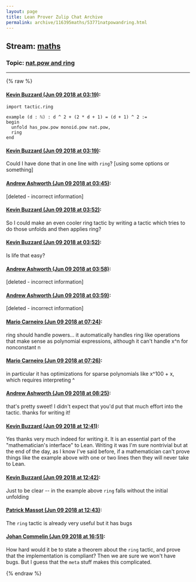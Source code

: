```yaml
---
layout: page
title: Lean Prover Zulip Chat Archive 
permalink: archive/116395maths/53771natpowandring.html
---
```


## Stream: [maths](index.html)
### Topic: [nat.pow and ring](53771natpowandring.html)

---


{% raw %}
#### [ Kevin Buzzard (Jun 09 2018 at 03:19)](https://leanprover.zulipchat.com/#narrow/stream/116395-maths/topic/nat.pow%20and%20ring/near/127802027):
```lean
import tactic.ring 

example (d : ℕ) : d ^ 2 + (2 * d + 1) = (d + 1) ^ 2 := 
begin 
  unfold has_pow.pow monoid.pow nat.pow,
  ring
end
```

#### [ Kevin Buzzard (Jun 09 2018 at 03:19)](https://leanprover.zulipchat.com/#narrow/stream/116395-maths/topic/nat.pow%20and%20ring/near/127802028):
Could I have done that in one line with `ring`? [using some options or something]

#### [ Andrew Ashworth (Jun 09 2018 at 03:45)](https://leanprover.zulipchat.com/#narrow/stream/116395-maths/topic/nat.pow%20and%20ring/near/127802751):
[deleted - incorrect information]

#### [ Kevin Buzzard (Jun 09 2018 at 03:52)](https://leanprover.zulipchat.com/#narrow/stream/116395-maths/topic/nat.pow%20and%20ring/near/127802943):
So I could make an even cooler ring tactic by writing a tactic which tries to do those unfolds and then applies ring?

#### [ Kevin Buzzard (Jun 09 2018 at 03:52)](https://leanprover.zulipchat.com/#narrow/stream/116395-maths/topic/nat.pow%20and%20ring/near/127802946):
Is life that easy?

#### [ Andrew Ashworth (Jun 09 2018 at 03:58)](https://leanprover.zulipchat.com/#narrow/stream/116395-maths/topic/nat.pow%20and%20ring/near/127803089):
[deleted - incorrect information]

#### [ Andrew Ashworth (Jun 09 2018 at 03:59)](https://leanprover.zulipchat.com/#narrow/stream/116395-maths/topic/nat.pow%20and%20ring/near/127803099):
[deleted - incorrect information]

#### [ Mario Carneiro (Jun 09 2018 at 07:24)](https://leanprover.zulipchat.com/#narrow/stream/116395-maths/topic/nat.pow%20and%20ring/near/127808199):
ring should handle powers... it automatically handles ring like operations that make sense as polynomial expressions, although it can't handle x^n for nonconstant n

#### [ Mario Carneiro (Jun 09 2018 at 07:26)](https://leanprover.zulipchat.com/#narrow/stream/116395-maths/topic/nat.pow%20and%20ring/near/127808250):
in particular it has optimizations for sparse polynomials like x^100 + x, which requires interpreting ^

#### [ Andrew Ashworth (Jun 09 2018 at 08:25)](https://leanprover.zulipchat.com/#narrow/stream/116395-maths/topic/nat.pow%20and%20ring/near/127809868):
that's pretty sweet! I didn't expect that you'd put that much effort into the tactic. thanks for writing it!

#### [ Kevin Buzzard (Jun 09 2018 at 12:41)](https://leanprover.zulipchat.com/#narrow/stream/116395-maths/topic/nat.pow%20and%20ring/near/127816599):
Yes thanks very much indeed for writing it. It is an essential part of the "mathematician's interface" to Lean. Writing it was I'm sure nontrivial but at the end of the day, as I know I've said before, if a mathematician can't prove things like the example above with one or two lines then they will never take to Lean.

#### [ Kevin Buzzard (Jun 09 2018 at 12:42)](https://leanprover.zulipchat.com/#narrow/stream/116395-maths/topic/nat.pow%20and%20ring/near/127816655):
Just to be clear -- in the example above `ring` falls without the initial unfolding

#### [ Patrick Massot (Jun 09 2018 at 12:43)](https://leanprover.zulipchat.com/#narrow/stream/116395-maths/topic/nat.pow%20and%20ring/near/127816664):
The `ring` tactic is already very useful but it has bugs

#### [ Johan Commelin (Jun 09 2018 at 16:51)](https://leanprover.zulipchat.com/#narrow/stream/116395-maths/topic/nat.pow%20and%20ring/near/127822932):
How hard would it be to state a theorem about the `ring` tactic, and prove that the implementation is compliant? Then we are sure we won't have bugs. But I guess that the `meta` stuff makes this complicated.


{% endraw %}
